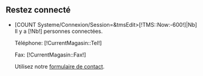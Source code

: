 <div class="lof-block-wrap">
	<h2>Restez connecté</h2>
	<ul class="lof-items">
		<li class="lof-text">
			<p class="leo_adress">
				[COUNT Systeme/Connexion/Session=&tmsEdit>[!TMS::Now:-600!]|Nb]
				Il y a [!Nb!] personnes connectées.
			</p>
			<p class="leo_phone">
				Téléphone: [!CurrentMagasin::Tel!]
			</p>
			<p class="leo_fax">
				Fax: [!CurrentMagasin::Fax!]
			</p>
			<p class="leo_email">
				Utilisez notre <a href="/Contact">formulaire de contact</a>.
			</p>
		</li>
	</ul>
</div>
